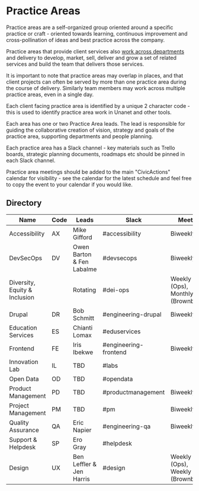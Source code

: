 # Practice Areas

Practice areas are a self-organized group oriented around a specific practice or craft - oriented towards learning, continuous improvement and cross-pollination of ideas and best practice across the company.

Practice areas that provide client services also [work across departments](working-with-depts.md) and delivery to develop, market, sell, deliver and grow a set of related services and build the team that delivers those services.

It is important to note that practice areas may overlap in places, and that client projects can often be served by more than one practice area during the course of delivery. Similarly team members may work across multiple practice areas, even in a single day.

Each client facing practice area is identified by a unique 2 character code - this is used to identify practice area work in Unanet and other tools.

Each area has one or two Practice Area leads. The lead is responsible for guiding the collaborative creation of vision, strategy and goals of the practice area, supporting departments and people planning.

Each practice area has a Slack channel - key materials such as Trello boards, strategic planning documents, roadmaps etc should be pinned in each Slack channel.

Practice area meetings should be added to the main "CivicActions" calendar for visibility - see the calendar for the latest schedule and feel free to copy the event to your calendar if you would like.

## Directory

| Name                          | Code | Leads                     | Slack                 | Meets                            |
| ----------------------------- | ---- | ------------------------- | --------------------- | -------------------------------- |
| Accessibility                 | AX   | Mike Gifford              | #accessibility        | Biweekly                         |
| DevSecOps                     | DV   | Owen Barton & Fen Labalme | #devsecops            | Biweekly                         |
| Diversity, Equity & Inclusion |      | Rotating                  | #dei-ops              | Weekly (Ops), Monthly (Brownbag) |
| Drupal                        | DR   | Bob Schmitt               | #engineering-drupal   | Biweekly                         |
| Education Services            | ES   | Chianti Lomax             | #eduservices          |                                  |
| Frontend                      | FE   | Iris Ibekwe               | #engineering-frontend | Biweekly                         |
| Innovation Lab                | IL   | TBD                       | #labs                 |                                  |
| Open Data                     | OD   | TBD                       | #opendata             |                                  |
| Product Management            | PD   | TBD                       | #productmanagement    | Biweekly                         |
| Project Management            | PM   | TBD                       | #pm                   | Biweekly                         |
| Quality Assurance             | QA   | Eric Napier               | #engineering-qa       | Biweekly                         |
| Support & Helpdesk            | SP   | Ero Gray                  | #helpdesk             |                                  |
| Design                        | UX   | Ben Leffler & Jen Harris  | #design               | Weekly (Ops), Weekly (Brownbag)  |
